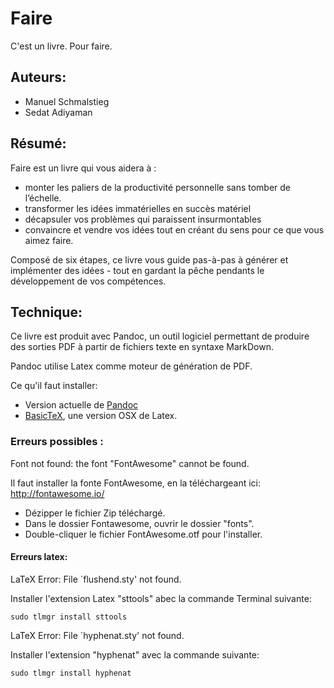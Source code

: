 # Faire

C'est un livre. Pour faire. 

## Auteurs:

- Manuel Schmalstieg
- Sedat Adiyaman

## Résumé: 

Faire est un livre qui vous aidera à : 
- monter les paliers de la productivité personnelle sans tomber de l’échelle.
- transformer les idées immatérielles en succès matériel
- décapsuler vos problèmes qui paraissent insurmontables 
- convaincre et vendre vos idées tout en créant du sens pour ce que vous aimez faire.


Composé de six étapes, ce livre vous guide pas-à-pas à générer et implémenter des idées - tout en gardant la pêche pendants le développement de vos compétences. 

## Technique:

Ce livre est produit avec Pandoc, un outil logiciel permettant de produire des sorties PDF à partir de fichiers texte en syntaxe MarkDown.

Pandoc utilise Latex comme moteur de génération de PDF.

Ce qu'il faut installer:

- Version actuelle de [Pandoc](http://pandoc.org)
- [BasicTeX](http://www.tug.org/mactex/morepackages.html), une version OSX de Latex.

### Erreurs possibles : 


Font not found: the font "FontAwesome" cannot be found.

Il faut installer la fonte FontAwesome, en la téléchargeant ici: http://fontawesome.io/

* Dézipper le fichier Zip téléchargé.
* Dans le dossier Fontawesome, ouvrir le dossier "fonts".
* Double-cliquer le fichier FontAwesome.otf pour l'installer.

#### Erreurs latex:

LaTeX Error: File `flushend.sty' not found.

Installer l'extension Latex "sttools" abec la commande Terminal suivante:

```
sudo tlmgr install sttools
```

LaTeX Error: File `hyphenat.sty' not found.

Installer l'extension "hyphenat" avec la commande suivante:

```
sudo tlmgr install hyphenat
```
